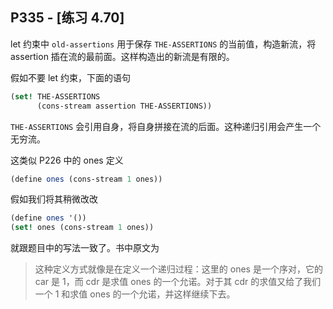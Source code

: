 ## P335 - [练习 4.70]

let 约束中 `old-assertions` 用于保存 `THE-ASSERTIONS` 的当前值，构造新流，将 assertion 插在流的最前面。这样构造出的新流是有限的。

假如不要 let 约束，下面的语句

``` Scheme
(set! THE-ASSERTIONS
      (cons-stream assertion THE-ASSERTIONS))
```

`THE-ASSERTIONS` 会引用自身，将自身拼接在流的后面。这种递归引用会产生一个无穷流。

这类似 P226 中的 ones 定义
 
``` Scheme
(define ones (cons-stream 1 ones))
```

假如我们将其稍微改改

``` Scheme
(define ones '())
(set! ones (cons-stream 1 ones))
```

就跟题目中的写法一致了。书中原文为

> 这种定义方式就像是在定义一个递归过程：这里的 ones 是一个序对，它的 car 是 1，而 cdr 是求值 ones 的一个允诺。对于其 cdr 的求值又给了我们一个 1 和求值 ones 的一个允诺，并这样继续下去。

